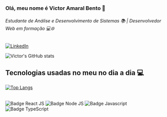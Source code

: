 ### Olá, meu nome é Victor Amaral Bento 👋
###### Estudante de Análise e Desenvolvimento de Sistemas 📚 | Desenvolvedor Web em formação 💻🌐

[![LinkedIn](https://img.shields.io/badge/LinkedIn-0077B5?style=for-the-badge&logo=linkedin&logoColor=white)](https://www.linkedin.com/in/victorab/)

![Victor's GitHub stats](https://github-readme-stats.vercel.app/api?username=abvictor&show_icons=true&theme=tokyonight)

## Tecnologias usadas no meu no dia a dia 💻
[![Top Langs](https://github-readme-stats.vercel.app/api/top-langs/?username=abvictor)](https://github.com/abvictor/github-readme-stats)
<div style="display: inline_block">
<br/>
<img align="center" alt="Badge React JS" src="https://img.shields.io/badge/React-20232A?style=for-the-badge&logo=react&logoColor=61DAFB">


<img align="center" alt="Badge Node JS" src="https://img.shields.io/badge/Node.js-43853D?style=for-the-badge&logo=node.js&logoColor=white">

<img align="center" alt="Badge Javascript" src="https://img.shields.io/badge/JavaScript-F7DF1E?style=for-the-badge&logo=javascript&logoColor=black">

<img align="center" alt="Badge TypeScript" src="https://img.shields.io/badge/TypeScript-007ACC?style=for-the-badge&logo=typescript&logoColor=white">


</div>


